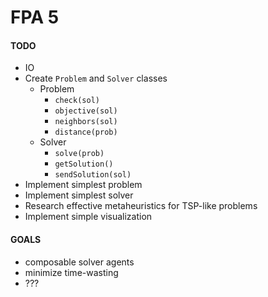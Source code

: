 
# FPA 5

#### TODO

- IO
- Create `Problem` and `Solver` classes
    - Problem
        - `check(sol)`
        - `objective(sol)`
        - `neighbors(sol)`
        - `distance(prob)`
    - Solver
        - `solve(prob)`
        - `getSolution()`
        - `sendSolution(sol)`
- Implement simplest problem
- Implement simplest solver
- Research effective metaheuristics for TSP-like problems
- Implement simple visualization

#### GOALS

- composable solver agents
- minimize time-wasting
- ???

